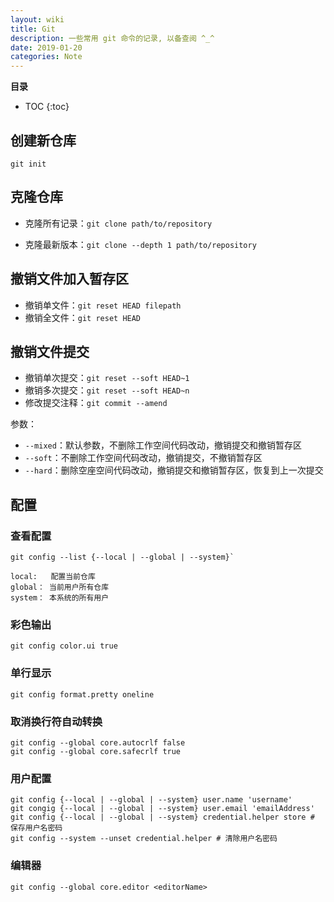 ```yaml
---
layout: wiki
title: Git
description: 一些常用 git 命令的记录, 以备查阅 ^_^
date: 2019-01-20
categories: Note
---
```


**目录**

* TOC
{:toc}

## 创建新仓库

`git init`

## 克隆仓库

* 克隆所有记录：`git clone path/to/repository`

* 克隆最新版本：`git clone --depth 1 path/to/repository`

## 撤销文件加入暂存区

* 撤销单文件：`git reset HEAD filepath`
* 撤销全文件：`git reset HEAD`

## 撤销文件提交

* 撤销单次提交：`git reset --soft HEAD~1`
* 撤销多次提交：`git reset --soft HEAD~n`
* 修改提交注释：`git commit --amend`

参数：

* `--mixed`：默认参数，不删除工作空间代码改动，撤销提交和撤销暂存区
* `--soft`：不删除工作空间代码改动，撤销提交，不撤销暂存区
* `--hard`：删除空座空间代码改动，撤销提交和撤销暂存区，恢复到上一次提交

## 配置

### 查看配置

```git
git config --list {--local | --global | --system}`

local:   配置当前仓库
global： 当前用户所有仓库
system： 本系统的所有用户
```

### 彩色输出

`git config color.ui true`

### 单行显示

`git config format.pretty oneline`

### 取消换行符自动转换

```git
git config --global core.autocrlf false
git config --global core.safecrlf true
```

### 用户配置

```git
git config {--local | --global | --system} user.name 'username'
git congig {--local | --global | --system} user.email 'emailAddress'
git config {--local | --global | --system} credential.helper store # 保存用户名密码
git config --system --unset credential.helper # 清除用户名密码
```

### 编辑器

`git config --global core.editor <editorName>`
